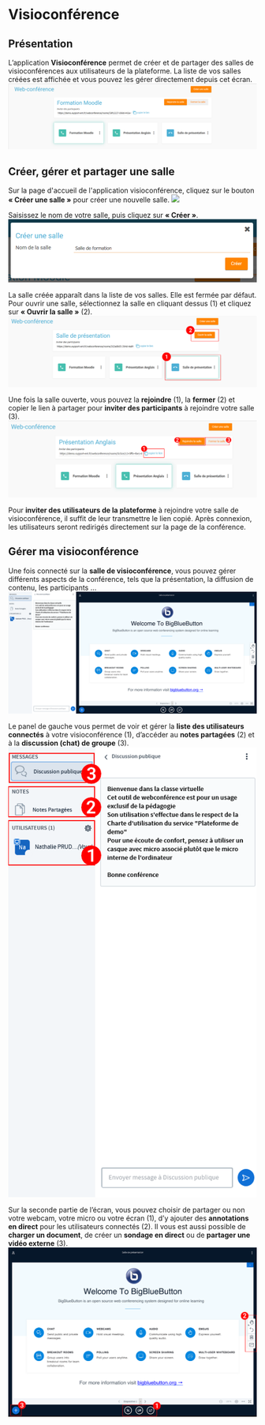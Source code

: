# Visioconférence

## Présentation

L’application **Visioconférence** permet de créer et de partager des salles de visioconférences aux utilisateurs de la plateforme. La liste de vos salles créées est affichée et vous pouvez les gérer directement depuis cet écran. ![](.gitbook/assets/01_liste_salle.png)

## Créer, gérer et partager une salle

Sur la page d'accueil de l'application visioconférence, cliquez sur le bouton **« Créer une salle »** pour créer une nouvelle salle. ![](.gitbook/assets/02_créer_salle.png)

Saisissez le nom de votre salle, puis cliquez sur **« Créer »**. ![](.gitbook/assets/03_nom_salle.png)

La salle créée apparaît dans la liste de vos salles. Elle est fermée par défaut. Pour ouvrir une salle, sélectionnez la salle en cliquant dessus \(1\) et cliquez sur **« Ouvrir la salle »** \(2\). ![](.gitbook/assets/04_Ouvrir_salle.png)

Une fois la salle ouverte, vous pouvez la **rejoindre** \(1\), la **fermer** \(2\) et copier le lien à partager pour **inviter des participants** à rejoindre votre salle \(3\). ![](.gitbook/assets/05_gerer_salle.png)

Pour **inviter des utilisateurs de la plateforme** à rejoindre votre salle de visioconférence, il suffit de leur transmettre le lien copié. Après connexion, les utilisateurs seront redirigés directement sur la page de la conférence.

## Gérer ma visioconférence

Une fois connecté sur la **salle de visioconférence**, vous pouvez gérer différents aspects de la conférence, tels que la présentation, la diffusion de contenu, les participants … ![](.gitbook/assets/06_BBB.png)

Le panel de gauche vous permet de voir et gérer la **liste des utilisateurs connectés** à votre visioconférence \(1\), d’accéder au **notes partagées** \(2\) et à la **discussion \(chat\) de groupe** \(3\). ![](.gitbook/assets/07_BBB_panneau_gauche.png)

Sur la seconde partie de l’écran, vous pouvez choisir de partager ou non votre webcam, votre micro ou votre écran \(1\), d’y ajouter des **annotations en direct** pour les utilisateurs connectés \(2\). Il vous est aussi possible de **charger un document**, de créer un **sondage en direct** ou de **partager une vidéo externe** \(3\). ![](.gitbook/assets/08_BBB_panneau_droit.png)

